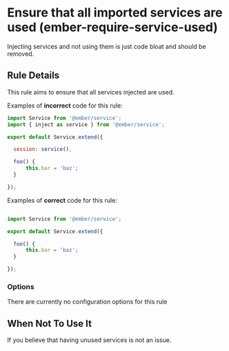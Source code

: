 # Ensure that all imported services are used (ember-require-service-used)

Injecting services and not using them is just code bloat and should be removed.


## Rule Details

This rule aims to ensure that all services injected are used.

Examples of **incorrect** code for this rule:

```js
import Service from '@ember/service';
import { inject as service } from '@ember/service';

export default Service.extend({

  session: service(),

  foo() {
      this.bar = 'baz';
  }

});
```

Examples of **correct** code for this rule:

```js

import Service from '@ember/service';

export default Service.extend({

  foo() {
      this.bar = 'baz';
  }

});

```

### Options

There are currently no configuration options for this rule

## When Not To Use It

If you believe that having unused services is not an issue.
